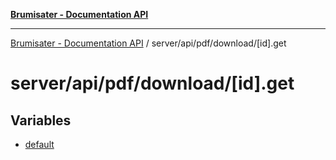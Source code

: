 [**Brumisater - Documentation API**](../../../../../README.md)

***

[Brumisater - Documentation API](../../../../../README.md) / server/api/pdf/download/\[id\].get

# server/api/pdf/download/\[id\].get

## Variables

- [default](variables/default.md)

